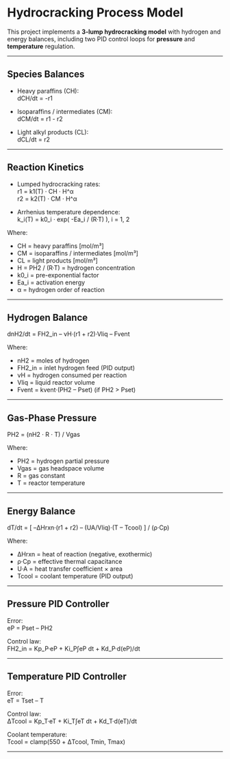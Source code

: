 # Hydrocracking Process Model

This project implements a **3-lump hydrocracking model** with hydrogen and energy balances, including two PID control loops for **pressure** and **temperature** regulation.

---

##  Species Balances

- Heavy paraffins (CH):  
  dCH/dt = -r1  

- Isoparaffins / intermediates (CM):  
  dCM/dt = r1 - r2  

- Light alkyl products (CL):  
  dCL/dt = r2  

---

##  Reaction Kinetics

- Lumped hydrocracking rates:  
  r1 = k1(T) · CH · H^α  
  r2 = k2(T) · CM · H^α  

- Arrhenius temperature dependence:  
  k_i(T) = k0_i · exp( -Ea_i / (R·T) ),   i = 1, 2  

Where:  
- CH = heavy paraffins [mol/m³]  
- CM = isoparaffins / intermediates [mol/m³]  
- CL = light products [mol/m³]  
- H = PH2 / (R·T) = hydrogen concentration  
- k0_i = pre-exponential factor  
- Ea_i = activation energy  
- α = hydrogen order of reaction  

---

##  Hydrogen Balance

dnH2/dt = FH2_in – νH·(r1 + r2)·Vliq – Fvent  

Where:  
- nH2 = moles of hydrogen  
- FH2_in = inlet hydrogen feed (PID output)  
- νH = hydrogen consumed per reaction  
- Vliq = liquid reactor volume  
- Fvent = kvent·(PH2 – Pset) (if PH2 > Pset)  

---

##  Gas-Phase Pressure

PH2 = (nH2 · R · T) / Vgas  

Where:  
- PH2 = hydrogen partial pressure  
- Vgas = gas headspace volume  
- R = gas constant  
- T = reactor temperature  

---

##  Energy Balance

dT/dt = [ –ΔHrxn·(r1 + r2) – (UA/Vliq)·(T – Tcool) ] / (ρ·Cp)  

Where:  
- ΔHrxn = heat of reaction (negative, exothermic)  
- ρ·Cp = effective thermal capacitance  
- U·A = heat transfer coefficient × area  
- Tcool = coolant temperature (PID output)  

---

##  Pressure PID Controller

Error:  
eP = Pset – PH2  

Control law:  
FH2_in = Kp_P·eP + Ki_P∫eP dt + Kd_P·d(eP)/dt  

---

##  Temperature PID Controller

Error:  
eT = Tset – T  

Control law:  
ΔTcool = Kp_T·eT + Ki_T∫eT dt + Kd_T·d(eT)/dt  

Coolant temperature:  
Tcool = clamp(550 + ΔTcool, Tmin, Tmax)  

---

